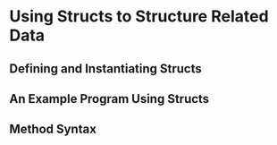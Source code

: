 # Using Structs to Structure Related Data
## Defining and Instantiating Structs
## An Example Program Using Structs
## Method Syntax
